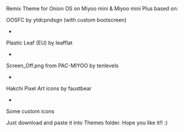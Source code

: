Remix Theme for Onion OS on Miyoo mini & Miyoo mini Plus based on:

OOSFC by ytdcpndsgn (with custom bootscreen)

+

Plastic Leaf (EU) by leafflat

+

Screen_Off.png from PAC-MIYOO by tenlevels

+

Hakchi Pixel Art icons by faustbear 

+

Some custom icons

Just download and paste it into Themes folder.
Hope you like it!! :)
